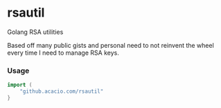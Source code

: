 # rsautil
Golang RSA utilities

Based off many public gists and personal need to not reinvent the wheel every time I need to manage RSA keys.

### Usage
```go
import (
    "github.acacio.com/rsautil"
}
```
